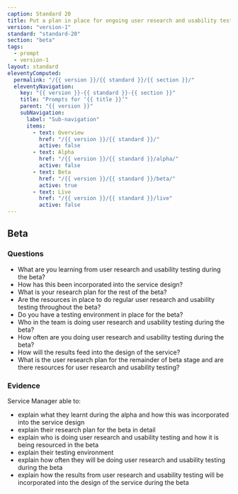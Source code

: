```yaml
---
caption: Standard 20
title: Put a plan in place for ongoing user research and usability testing to continuously seek feedback from users.
version: "version-1"
standard: "standard-20"
section: "beta"
tags:
  - prompt
  - version-1
layout: standard
eleventyComputed:
  permalink: "/{{ version }}/{{ standard }}/{{ section }}/"
  eleventyNavigation:
    key: "{{ version }}-{{ standard }}-{{ section }}"
    title: "Prompts for ‘{{ title }}’"
    parent: "{{ version }}"
    subNavigation:
      label: "Sub-navigation"
      items:
        - text: Overview
          href: "/{{ version }}/{{ standard }}/"
          active: false
        - text: Alpha
          href: "/{{ version }}/{{ standard }}/alpha/"
          active: false
        - text: Beta
          href: "/{{ version }}/{{ standard }}/beta/"
          active: true
        - text: Live
          href: "/{{ version }}/{{ standard }}/live"
          active: false
---
```


## Beta

### Questions

- What are you learning from user research and usability testing during the beta?
- How has this been incorporated into the service design?
- What is your research plan for the rest of the beta?
- Are the resources in place to do regular user research and usability testing throughout the beta?
- Do you have a testing environment in place for the beta?
- Who in the team is doing user research and usability testing during the beta?
- How often are you doing user research and usability testing during the beta?
- How will the results feed into the design of the service?
- What is the user research plan for the remainder of beta stage and are there resources for user research and usability testing?

### Evidence

Service Manager able to:

- explain what they learnt during the alpha and how this was incorporated into the service design
- explain their research plan for the beta in detail
- explain who is doing user research and usability testing and how it is being resourced in the beta
- explain their testing environment
- explain how often they will be doing user research and usability testing during the beta
- explain how the results from user research and usability testing will be incorporated into the design of the service during the beta
